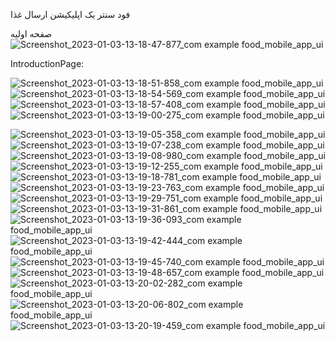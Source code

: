 فود سنتر یک اپلیکیشن ارسال غذا

صفحه اولیه
![Screenshot_2023-01-03-13-18-47-877_com example food_mobile_app_ui](https://user-images.githubusercontent.com/76970164/210335608-cee9134f-9e8c-4124-87ce-7db09829a377.jpg)

IntroductionPage:



![Screenshot_2023-01-03-13-18-51-858_com example food_mobile_app_ui](https://user-images.githubusercontent.com/76970164/210335621-d6a6ea1c-941b-433b-bc60-f81a86712cc9.jpg)
![Screenshot_2023-01-03-13-18-54-569_com example food_mobile_app_ui](https://user-images.githubusercontent.com/76970164/210335626-68b6186c-9f2d-433b-a660-72abdcb7c8dc.jpg)
![Screenshot_2023-01-03-13-18-57-408_com example food_mobile_app_ui](https://user-images.githubusercontent.com/76970164/210335633-b57fd106-834c-4ff3-bd64-596a9025c573.jpg)
![Screenshot_2023-01-03-13-19-00-275_com example food_mobile_app_ui](https://user-images.githubusercontent.com/76970164/210335636-1a2723a6-b8b6-46c7-98cf-281deb911c6b.jpg)


![Screenshot_2023-01-03-13-19-05-358_com example food_mobile_app_ui](https://user-images.githubusercontent.com/76970164/210335643-ca079978-7fbe-4a69-bf03-3438edd8f930.jpg)
![Screenshot_2023-01-03-13-19-07-238_com example food_mobile_app_ui](https://user-images.githubusercontent.com/76970164/210335656-6d7afb1b-a300-44e4-871c-0006f3331f98.jpg)
![Screenshot_2023-01-03-13-19-08-980_com example food_mobile_app_ui](https://user-images.githubusercontent.com/76970164/210335672-5b4c9547-6b2a-4675-a958-41e952e7111f.jpg)
![Screenshot_2023-01-03-13-19-12-255_com example food_mobile_app_ui](https://user-images.githubusercontent.com/76970164/210335686-25a6f742-0717-426f-bf9d-54e1311689fb.jpg)
![Screenshot_2023-01-03-13-19-18-781_com example food_mobile_app_ui](https://user-images.githubusercontent.com/76970164/210335695-b520e06e-6491-46f2-ba94-a7dcc8a390f4.jpg)
![Screenshot_2023-01-03-13-19-23-763_com example food_mobile_app_ui](https://user-images.githubusercontent.com/76970164/210335700-f530f3e2-5621-48c1-b653-37808b9096d3.jpg)
![Screenshot_2023-01-03-13-19-29-751_com example food_mobile_app_ui](https://user-images.githubusercontent.com/76970164/210335707-04de7cae-cd38-4247-96e6-e2bb4b9d36e5.jpg)
![Screenshot_2023-01-03-13-19-31-861_com example food_mobile_app_ui](https://user-images.githubusercontent.com/76970164/210335713-5d42f4c9-5707-43d2-9dc7-49f54499574a.jpg)
![Screenshot_2023-01-03-13-19-36-093_com example food_mobile_app_ui](https://user-images.githubusercontent.com/76970164/210335726-85e19830-f38e-487c-818e-3a579de86ff9.jpg)
![Screenshot_2023-01-03-13-19-42-444_com example food_mobile_app_ui](https://user-images.githubusercontent.com/76970164/210335740-a1cb040e-bff4-4956-84fb-5289eb209eda.jpg)
![Screenshot_2023-01-03-13-19-45-740_com example food_mobile_app_ui](https://user-images.githubusercontent.com/76970164/210335758-e6c3612c-6d9c-4316-8091-13102a06a3af.jpg)
![Screenshot_2023-01-03-13-19-48-657_com example food_mobile_app_ui](https://user-images.githubusercontent.com/76970164/210335773-2a36b77d-cbed-46c9-bfd3-eeafe6b508da.jpg)
![Screenshot_2023-01-03-13-20-02-282_com example food_mobile_app_ui](https://user-images.githubusercontent.com/76970164/210335779-c8d69b22-cf7a-405a-9b4e-1c4003ab0e79.jpg)
![Screenshot_2023-01-03-13-20-06-802_com example food_mobile_app_ui](https://user-images.githubusercontent.com/76970164/210335787-de92b0d3-0a91-40bd-86fa-7236ba90298b.jpg)
![Screenshot_2023-01-03-13-20-19-459_com example food_mobile_app_ui](https://user-images.githubusercontent.com/76970164/210335806-743c68ae-09ba-45b7-99fe-4aee1bffa09d.jpg)

